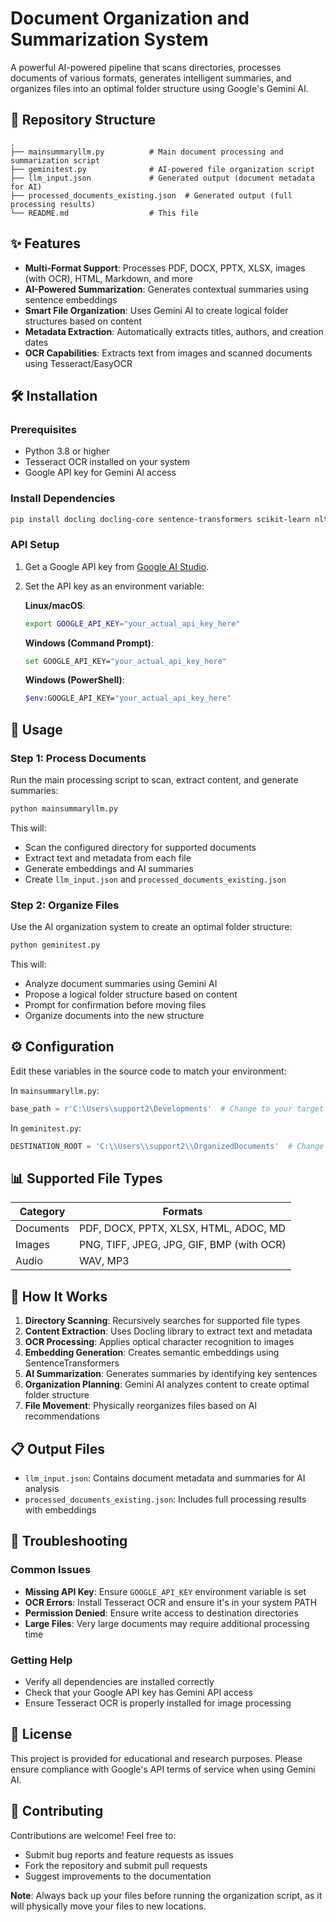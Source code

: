 # Document Organization and Summarization System

A powerful AI-powered pipeline that scans directories, processes documents of various formats, generates intelligent summaries, and organizes files into an optimal folder structure using Google's Gemini AI.

## 📁 Repository Structure

```
.
├── mainsummaryllm.py          # Main document processing and summarization script
├── geminitest.py              # AI-powered file organization script
├── llm_input.json             # Generated output (document metadata for AI)
├── processed_documents_existing.json  # Generated output (full processing results)
└── README.md                  # This file
```

## ✨ Features

- **Multi-Format Support**: Processes PDF, DOCX, PPTX, XLSX, images (with OCR), HTML, Markdown, and more
- **AI-Powered Summarization**: Generates contextual summaries using sentence embeddings
- **Smart File Organization**: Uses Gemini AI to create logical folder structures based on content
- **Metadata Extraction**: Automatically extracts titles, authors, and creation dates
- **OCR Capabilities**: Extracts text from images and scanned documents using Tesseract/EasyOCR

## 🛠️ Installation

### Prerequisites

- Python 3.8 or higher
- Tesseract OCR installed on your system
- Google API key for Gemini AI access

### Install Dependencies

```bash
pip install docling docling-core sentence-transformers scikit-learn nltk google-generativeai easyocr pytesseract python-dotenv
```

### API Setup

1. Get a Google API key from [Google AI Studio](https://aistudio.google.com/).
2. Set the API key as an environment variable:

   **Linux/macOS**:
   ```bash
   export GOOGLE_API_KEY="your_actual_api_key_here"
   ```

   **Windows (Command Prompt)**:
   ```bash
   set GOOGLE_API_KEY="your_actual_api_key_here"
   ```

   **Windows (PowerShell)**:
   ```bash
   $env:GOOGLE_API_KEY="your_actual_api_key_here"
   ```

## 🚀 Usage

### Step 1: Process Documents

Run the main processing script to scan, extract content, and generate summaries:

```bash
python mainsummaryllm.py
```

This will:
- Scan the configured directory for supported documents
- Extract text and metadata from each file
- Generate embeddings and AI summaries
- Create `llm_input.json` and `processed_documents_existing.json`

### Step 2: Organize Files

Use the AI organization system to create an optimal folder structure:

```bash
python geminitest.py
```

This will:
- Analyze document summaries using Gemini AI
- Propose a logical folder structure based on content
- Prompt for confirmation before moving files
- Organize documents into the new structure

## ⚙️ Configuration

Edit these variables in the source code to match your environment:

In `mainsummaryllm.py`:
```python
base_path = r'C:\Users\support2\Developments'  # Change to your target directory
```

In `geminitest.py`:
```python
DESTINATION_ROOT = 'C:\\Users\\support2\\OrganizedDocuments'  # Change to your desired output location
```

## 📊 Supported File Types

| Category   | Formats                              |
|------------|--------------------------------------|
| Documents  | PDF, DOCX, PPTX, XLSX, HTML, ADOC, MD |
| Images     | PNG, TIFF, JPEG, JPG, GIF, BMP (with OCR) |
| Audio      | WAV, MP3                             |

## 🔧 How It Works

1. **Directory Scanning**: Recursively searches for supported file types
2. **Content Extraction**: Uses Docling library to extract text and metadata
3. **OCR Processing**: Applies optical character recognition to images
4. **Embedding Generation**: Creates semantic embeddings using SentenceTransformers
5. **AI Summarization**: Generates summaries by identifying key sentences
6. **Organization Planning**: Gemini AI analyzes content to create optimal folder structure
7. **File Movement**: Physically reorganizes files based on AI recommendations

## 📋 Output Files

- `llm_input.json`: Contains document metadata and summaries for AI analysis
- `processed_documents_existing.json`: Includes full processing results with embeddings

## 🐛 Troubleshooting

### Common Issues

- **Missing API Key**: Ensure `GOOGLE_API_KEY` environment variable is set
- **OCR Errors**: Install Tesseract OCR and ensure it's in your system PATH
- **Permission Denied**: Ensure write access to destination directories
- **Large Files**: Very large documents may require additional processing time

### Getting Help

- Verify all dependencies are installed correctly
- Check that your Google API key has Gemini API access
- Ensure Tesseract OCR is properly installed for image processing

## 📄 License

This project is provided for educational and research purposes. Please ensure compliance with Google's API terms of service when using Gemini AI.

## 🤝 Contributing

Contributions are welcome! Feel free to:

- Submit bug reports and feature requests as issues
- Fork the repository and submit pull requests
- Suggest improvements to the documentation

**Note**: Always back up your files before running the organization script, as it will physically move your files to new locations.